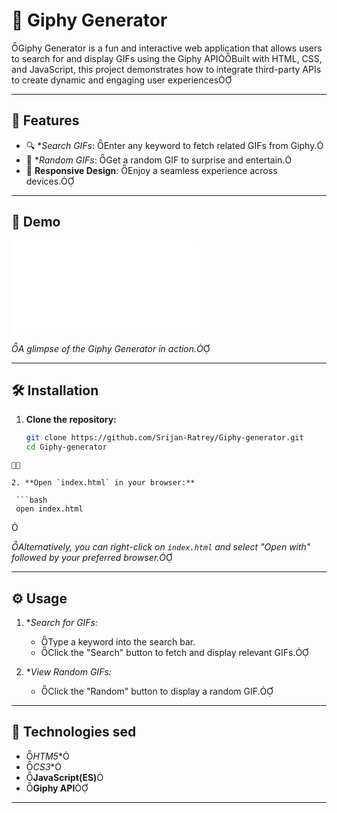 # 🎉 Giphy Generator
Giphy Generator is a fun and interactive web application that allows users to search for and display GIFs using the Giphy APIBuilt with HTML, CSS, and JavaScript, this project demonstrates how to integrate third-party APIs to create dynamic and engaging user experiences

---

## 🚀 Features

- 🔍 **Search GIFs*: Enter any keyword to fetch related GIFs from Giphy.
- 🎲 **Random GIFs*: Get a random GIF to surprise and entertain.
- 🎨 **Responsive Design**: Enjoy a seamless experience across devices.

---

## 📸 Demo

![Demo](demo.gf)

*A glimpse of the Giphy Generator in action.*

---

## 🛠️ Installation

1. **Clone the repository:**

   ```bash
   git clone https://github.com/Srijan-Ratrey/Giphy-generator.git
   cd Giphy-generator
  ```


2. **Open `index.html` in your browser:**

   ```bash
   open index.html
  ```


   *Alternatively, you can right-click on `index.html` and select "Open with" followed by your preferred browser.*

---

## ⚙️ Usage

1. **Search for GIFs:*
   - Type a keyword into the search bar.
   - Click the "Search" button to fetch and display relevant GIFs.

2. **View Random GIFs:*
   - Click the "Random" button to display a random GIF.

---

## 🔧 Technologies sed

- *HTM5**
- *CS3**
- **JavaScript(ES)**
- **Giphy API**

---
